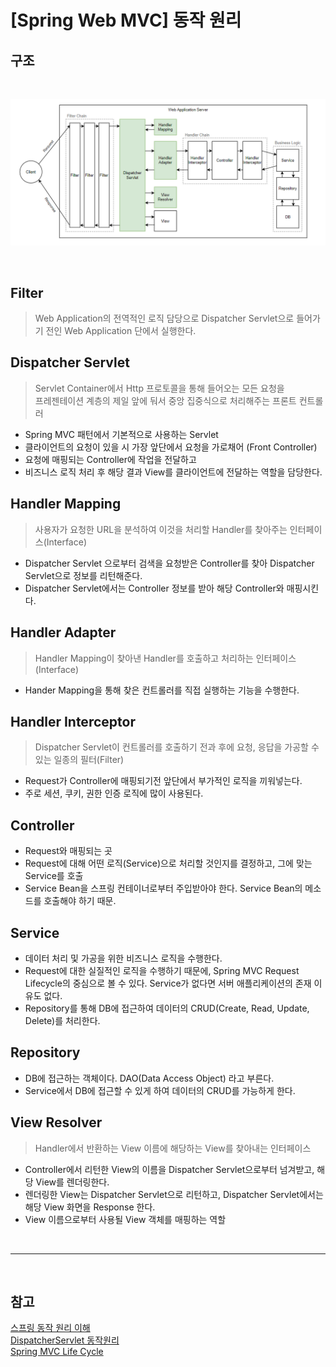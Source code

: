 # [Spring Web MVC] 동작 원리

## 구조

<br>

![WebApplicationServer](/image/web_application_server.png)

<br>

## Filter

> Web Application의 전역적인 로직 담당으로 Dispatcher Servlet으로 들어가기 전인 Web Application 단에서 실행한다.

## Dispatcher Servlet

> Servlet Container에서 Http 프로토콜을 통해 들어오는 모든 요청을<br>
> 프레젠테이션 계층의 제일 앞에 둬서 중앙 집중식으로 처리해주는 프론트 컨트롤러

- Spring MVC 패턴에서 기본적으로 사용하는 Servlet<br>
- 클라이언트의 요청이 있을 시 가장 앞단에서 요청을 가로채어 (Front Controller)<br>
- 요청에 매핑되는 Controller에 작업을 전달하고<br>
- 비즈니스 로직 처리 후 해당 결과 View를 클라이언트에 전달하는 역할을 담당한다.

## Handler Mapping

> 사용자가 요청한 URL을 분석하여 이것을 처리할 Handler를 찾아주는 인터페이스(Interface)

- Dispatcher Servlet 으로부터 검색을 요청받은 Controller를 찾아 Dispatcher Servlet으로 정보를 리턴해준다.
- Dispatcher Servlet에서는 Controller 정보를 받아 해당 Controller와 매핑시킨다.

## Handler Adapter

> Handler Mapping이 찾아낸 Handler를 호출하고 처리하는 인터페이스(Interface)

- Hander Mapping을 통해 찾은 컨트롤러를 직접 실행하는 기능을 수행한다.

## Handler Interceptor

> Dispatcher Servlet이 컨트롤러를 호출하기 전과 후에 요청, 응답을 가공할 수 있는 일종의 필터(Filter)

- Request가 Controller에 매핑되기전 앞단에서 부가적인 로직을 끼워넣는다.
- 주로 세션, 쿠키, 권한 인증 로직에 많이 사용된다.

## Controller

- Request와 매핑되는 곳
- Request에 대해 어떤 로직(Service)으로 처리할 것인지를 결정하고, 그에 맞는 Service를 호출
- Service Bean을 스프링 컨테이너로부터 주입받아야 한다. Service Bean의 메소드를 호출해야 하기 때문.

## Service

- 데이터 처리 및 가공을 위한 비즈니스 로직을 수행한다.
- Request에 대한 실질적인 로직을 수행하기 때문에, Spring MVC Request Lifecycle의 중심으로 볼 수 있다. Service가 없다면 서버 애플리케이션의 존재 이유도 없다.
- Repository를 통해 DB에 접근하여 데이터의 CRUD(Create, Read, Update, Delete)를 처리한다.

## Repository

- DB에 접근하는 객체이다. DAO(Data Access Object) 라고 부른다.
- Service에서 DB에 접근할 수 있게 하여 데이터의 CRUD를 가능하게 한다.

## View Resolver

> Handler에서 반환하는 View 이름에 해당하는 View를 찾아내는 인터페이스

- Controller에서 리턴한 View의 이름을 Dispatcher Servlet으로부터 넘겨받고, 해당 View를 렌더링한다.
- 렌더링한 View는 Dispatcher Servlet으로 리턴하고, Dispatcher Servlet에서는 해당 View 화면을 Response 한다.
- View 이름으로부터 사용될 View 객체를 매핑하는 역할

<br>

---

<br>

## 참고

[스프링 동작 원리 이해](https://ee-22-joo.tistory.com/20)<br>
[DispatcherServlet 동작원리](https://jckim-dev.tistory.com/12)<br>
[Spring MVC Life Cycle](https://velog.io/@damiano1027/Spring-Spring-MVC-Request-Lifecycle)
